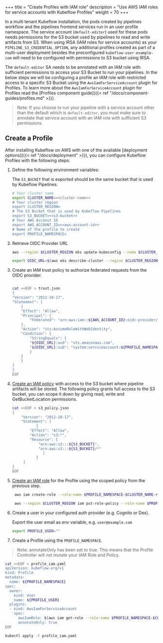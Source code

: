 +++
title = "Create Profiles with IAM role"
description = "Use AWS IAM roles for service accounts with Kubeflow Profiles"
weight = 70
+++

In a multi tenant Kubeflow installation, the pods created by pipelines workflow and the pipelines frontend services run in an user profile namespace. The service account (`default-editor`) used for these pods needs permissions for the S3 bucket used by pipelines to read and write artifacts from S3. When using IRSA (IAM roles for service accounts) as your `PIPELINE_S3_CREDENTIAL_OPTION`, any additional profiles created as part of a multi-user deployment besides the preconfigured `kubeflow-user-example-com` will need to be configured with permissions to S3 bucket using IRSA.

The `default-editor` SA needs to be annotated with an IAM role with sufficient permissions to access your S3 Bucket to run your pipelines. In the below steps we will be configuring a profile an IAM role with restricted access to a specific S3 Bucket using the `AwsIamForServiceAccount` plugin for Profiles. To learn more about the `AwsIamForServiceAccount` plugin for Profiles read the [Profiles component guide]({{< ref "/docs/component-guides/profiles.md" >}}).

> Note: If you choose to run your pipeline with a service account other than the default which is `default-editor`, you must make sure to annotate that service account with an IAM role with sufficient S3 permissions.

## Create a Profile

After installing Kubeflow on AWS with one of the available [deployment options]({{< ref "/docs/deployment" >}}), you can configure Kubeflow Profiles with the following steps:

1. Define the following environment variables:
   
   The `S3_BUCKET` that is exported should be the same bucket that is used by Kubeflow Pipelines.
   ```bash
   # Your cluster name
   export CLUSTER_NAME=<<cluster-name>>
   # Your cluster region
   export CLUSTER_REGION=
   # The S3 Bucket that is used by Kubeflow Pipelines
   export S3_BUCKET=<<s3-bucket>>
   # Your AWS Acconut ID
   export AWS_ACCOUNT_ID=<<aws-account-id>>
   # Name of the profile to create
   export PROFILE_NAMESPACE=
   ```
2. Retrieve OIDC Provider URL

   ```bash
   aws --region $CLUSTER_REGION eks update-kubeconfig --name $CLUSTER_NAME

   export OIDC_URL=$(aws eks describe-cluster --region $CLUSTER_REGION --name $CLUSTER_NAME  --query "cluster.identity.oidc.issuer" --output text | cut -c9-)
   ```

3. Create an IAM trust policy to authorize federated requests from the OIDC provider.

   ```bash

   cat <<EOF > trust.json
   {
   "Version": "2012-10-17",
   "Statement": [
       {
       "Effect": "Allow",
       "Principal": {
           "Federated": "arn:aws:iam::${AWS_ACCOUNT_ID}:oidc-provider/${OIDC_URL}"
       },
       "Action": "sts:AssumeRoleWithWebIdentity",
       "Condition": {
           "StringEquals": {
           "${OIDC_URL}:aud": "sts.amazonaws.com",
           "${OIDC_URL}:sub": "system:serviceaccount:${PROFILE_NAMESPACE}:default-editor"
           }
       }
       }
   ]
   }
   EOF
   ```

4. [Create an IAM policy](https://docs.aws.amazon.com/IAM/latest/UserGuide/access_policies_create.html) with access to the S3 bucket where pipeline artifacts will be stored. The following policy grants full access to the S3 bucket, you can scope it down by giving read, write and GetBucketLocation permissions.
    ```bash
    cat <<EOF > s3_policy.json
    {
        "Version": "2012-10-17",
        "Statement": [
               {
            "Effect": "Allow",
            "Action": "s3:*",
            "Resource": [
                "arn:aws:s3:::${S3_BUCKET}",
                "arn:aws:s3:::${S3_BUCKET}/*"
                  ]
               }
         ]
    }
    EOF
    ```
5. [Create an IAM role](https://docs.aws.amazon.com/IAM/latest/UserGuide/id_roles_create.html) for the Profile using the scoped policy from the previous step.

   ```bash
    aws iam create-role --role-name $PROFILE_NAMESPACE-$CLUSTER_NAME-role --assume-role-policy-document file://trust.json

    aws --region $CLUSTER_REGION iam put-role-policy --role-name $PROFILE_NAMESPACE-$CLUSTER_NAME-role --policy-name kf-$PROFILE_NAMESPACE-pipeline-s3 --policy-document file://s3_policy.json  
    ```

6. Create a user in your configured auth provider (e.g. Cognito or Dex).

   Export the user email as env variable, e.g. `user@example.com`

   ```bash
   export PROFILE_USER=""
   ```

7. Create a Profile using the `PROFILE_NAMESPACE`.

> Note: annotateOnly has been set to true. This means that the Profile Controller will not mutate your IAM Role and Policy.
   ```bash
   cat <<EOF > profile_iam.yaml
   apiVersion: kubeflow.org/v1
   kind: Profile
   metadata:
     name: ${PROFILE_NAMESPACE}
   spec:
     owner:
       kind: User
       name: ${PROFILE_USER}
     plugins:
     - kind: AwsIamForServiceAccount
       spec:
         awsIamRole: $(aws iam get-role --role-name $PROFILE_NAMESPACE-$CLUSTER_NAME-role --output text --query 'Role.Arn')
         annotateOnly: true
   EOF

   kubectl apply -f profile_iam.yaml
   ```